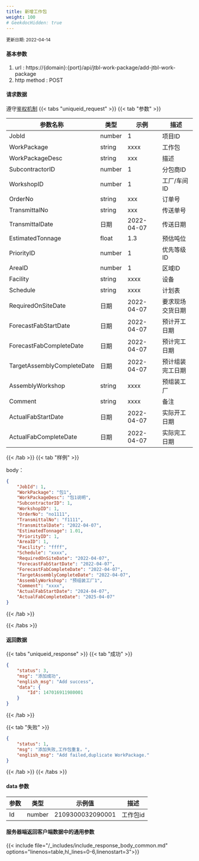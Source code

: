 ```yaml
---
title: 新增工作包
weight: 100
# GeekdocHidden: true
---
```


<small>更新日期: 2022-04-14</small>

#### 基本参数
1. url : https://{domain}:{port}/api/jtbl-work-package/add-jtbl-work-package
2. http method : POST

#### 请求数据
遵守[鉴权机制](/auth/)
{{< tabs "uniqueid_request" >}}
{{< tab "参数" >}} 

|  参数名称   |  类型 |  示例 |  描述 |
|  ----  | ----  | ----  | ----  |
|  JobId  | number  | 1  | 项目ID |
|  WorkPackage  | string  |  xxxx | 工作包 |
|  WorkPackageDesc  | string  | xxx  | 描述 |
|  SubcontractorID  | number  | 1  | 分包商ID |
|  WorkshopID  | number  | 1  | 工厂/车间ID |
|  OrderNo  | string  | xxx  | 订单号 |
|  TransmittalNo  | string  | xxx  | 传送单号 |
|  TransmittalDate  | 日期  | 2022-04-07  | 传送日期 |
|  EstimatedTonnage  | float  | 1.3  | 预估吨位 |
|  PriorityID  | number  | 1  | 优先等级ID |
|  AreaID  | number  | 1  | 区域ID |
|  Facility  | string  | xxxx  | 设备 |
|  Schedule  | string  | xxxx  | 计划表 |
|  RequiredOnSiteDate  | 日期  | 2022-04-07  | 要求现场交货日期 |
|  ForecastFabStartDate  | 日期  | 2022-04-07  | 预计开工日期 |
|  ForecastFabCompleteDate  | 日期  | 2022-04-07  | 预计完工日期 |
|  TargetAssemblyCompleteDate  | 日期  | 2022-04-07  | 预计组装完工日期 |
|  AssemblyWorkshop  | string  | xxxx  | 预组装工厂 |
|  Comment  | string  | xxxx  | 备注 |
|  ActualFabStartDate  | 日期  | 2022-04-07  | 实际开工日期 |
|  ActualFabCompleteDate  | 日期  | 2022-04-07  | 实际完工日期 |
	 
{{< /tab >}}
{{< tab "样例" >}}


body： 

```json
{
    "JobId": 1,
    "WorkPackage": "包1",
    "WorkPackageDesc": "包1说明",
    "SubcontractorID": 1,
    "WorkshopID": 1,
    "OrderNo": "no1111",
    "TransmittalNo": "f1111",
    "TransmittalDate": "2022-04-07",
    "EstimatedTonnage": 1.01,
    "PriorityID": 1,
    "AreaID": 1,
    "Facility": "ffff",
    "Schedule": "xxxx",
    "RequiredOnSiteDate": "2022-04-07",
    "ForecastFabStartDate": "2022-04-07",
    "ForecastFabCompleteDate": "2022-04-07",
    "TargetAssemblyCompleteDate": "2022-04-07",
    "AssemblyWorkshop": "预组装工厂1",
    "Comment": "xxxx",
    "ActualFabStartDate": "2024-04-07",
    "ActualFabCompleteDate": "2025-04-07"
}
```
{{< /tab >}}

{{< /tabs >}}


#### 返回数据


{{< tabs "uniqueid_response" >}}
{{< tab "成功" >}} 
```json
{
    "status": 3,
    "msg": "添加成功",
    "english_msg": "Add success",
    "data": {
        "Id": 147016911980001
    }
}
```   
{{< /tab >}}

{{< tab "失败" >}}
```json
{
    "status": 1,
    "msg": "添加失败,工作包重复。",
    "english_msg": "Add failed,duplicate WorkPackage."
}
```
{{< /tab >}}
{{< /tabs >}}
#### data 参数

|  参数   |  类型 |  示例值 |  描述 |
|  ----  | ----  | ----  |----  |
|  Id  | number  | 2109300032090001  | 工作包id  |

#### 服务器端返回客户端数据中的通用参数

{{< include file="/_includes/include_response_body_common.md"  options="linenos=table,hl_lines=0-6,linenostart=3">}}
